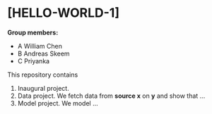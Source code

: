 # \[HELLO-WORLD-1\]

**Group members:**
- A William Chen
- B Andreas Skeem
- C Priyanka

This repository contains  
1. Inaugural project. 
2. Data project. We fetch data from **source x** on **y** and show that ...
3. Model project. We model ...
